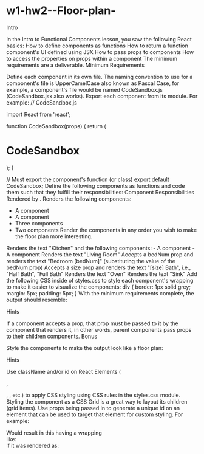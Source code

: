 # w1-hw2--Floor-plan-

Intro

In the Intro to Functional Components lesson, you saw the following React basics:
How to define components as functions
How to return a function component's UI defined using JSX
How to pass props to components
How to access the properties on props within a component
The minimum requirements are a deliverable.
Minimum Requirements

Define each component in its own file. The naming convention to use for a component's file is UpperCamelCase also known as Pascal Case, for example, a <CodeSandbox> component's file would be named CodeSandbox.js (CodeSandbox.jsx also works).
Export each component from its module. For example:
// CodeSandbox.js
 
 import React from 'react';
 
 function CodeSandbox(props) {
   return (
     <div>
       <h1>CodeSandbox</h1>
     </div>
   );
 }
 
 // Must export the component's function (or class)
 export default CodeSandbox;
Define the following components as functions and code them such that they fulfill their responsibilities:
Component
Responsibilities
<FloorPlan>
Rendered by <App>.
Renders the following components:
- A <Kitchen> component
- A <LivingRoom> component
- Three <Bedroom> components
- Two <Bath> components
Render the components in any order you wish to make the floor plan more interesting.
<Kitchen>
Renders the text "Kitchen" and the following components:
- A <Oven> component
- A <Sink> component
<LivingRoom>
Renders the text "Living Room"
<Bedroom>
Accepts a bedNum prop and renders the text "Bedroom [bedNum]" (substituting the value of the bedNum prop)
<Bath>
Accepts a size prop and renders the text "[size] Bath", i.e., "Half Bath", "Full Bath"
<Oven>
Renders the text "Oven"
<Sink>
Renders the text "Sink"
Add the following CSS inside of styles.css to style each component's wrapping <div> to make it easier to visualize the components:
        div {
        border: 1px solid grey;
        margin: 5px;
        padding: 5px;
        }
With the minimum requirements complete, the output should resemble:

Hints

If a component accepts a prop, that prop must be passed to it by the component that renders it, in other words, parent components pass props to their children components.
Bonus

Style the components to make the output look like a floor plan:

Hints

Use className and/or id on React Elements (<div>, <p>, <span>, etc.) to apply CSS styling using CSS rules in the styles.css module.
Styling the <FloorPlan> component as a CSS Grid is a great way to layout its children (grid items).
Use props being passed in to generate a unique id on an element that can be used to target that element for custom styling. For example:
 <div className='bedroom' id={`bed-${props.bedNum}`}>
Would result in this <Bedroom> having a wrapping <div> like:
 <div class="bedroom" id="bed-2">
if it was rendered as:
 <Bedroom bedNum={2} />
